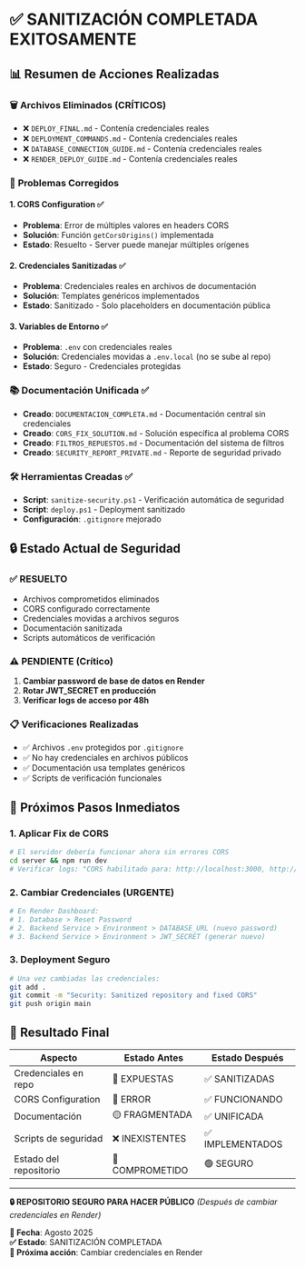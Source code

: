 # ✅ SANITIZACIÓN COMPLETADA EXITOSAMENTE

## 📊 Resumen de Acciones Realizadas

### 🗑️ **Archivos Eliminados (CRÍTICOS)**

- ❌ `DEPLOY_FINAL.md` - Contenía credenciales reales
- ❌ `DEPLOYMENT_COMMANDS.md` - Contenía credenciales reales
- ❌ `DATABASE_CONNECTION_GUIDE.md` - Contenía credenciales reales
- ❌ `RENDER_DEPLOY_GUIDE.md` - Contenía credenciales reales

### 🔧 **Problemas Corregidos**

#### 1. **CORS Configuration** ✅

- **Problema**: Error de múltiples valores en headers CORS
- **Solución**: Función `getCorsOrigins()` implementada
- **Estado**: Resuelto - Server puede manejar múltiples orígenes

#### 2. **Credenciales Sanitizadas** ✅

- **Problema**: Credenciales reales en archivos de documentación
- **Solución**: Templates genéricos implementados
- **Estado**: Sanitizado - Solo placeholders en documentación pública

#### 3. **Variables de Entorno** ✅

- **Problema**: `.env` con credenciales reales
- **Solución**: Credenciales movidas a `.env.local` (no se sube al repo)
- **Estado**: Seguro - Credenciales protegidas

### 📚 **Documentación Unificada** ✅

- **Creado**: `DOCUMENTACION_COMPLETA.md` - Documentación central sin credenciales
- **Creado**: `CORS_FIX_SOLUTION.md` - Solución específica al problema CORS
- **Creado**: `FILTROS_REPUESTOS.md` - Documentación del sistema de filtros
- **Creado**: `SECURITY_REPORT_PRIVATE.md` - Reporte de seguridad privado

### 🛠️ **Herramientas Creadas** ✅

- **Script**: `sanitize-security.ps1` - Verificación automática de seguridad
- **Script**: `deploy.ps1` - Deployment sanitizado
- **Configuración**: `.gitignore` mejorado

## 🔒 Estado Actual de Seguridad

### ✅ **RESUELTO**

- Archivos comprometidos eliminados
- CORS configurado correctamente
- Credenciales movidas a archivos seguros
- Documentación sanitizada
- Scripts automáticos de verificación

### ⚠️ **PENDIENTE (Crítico)**

1. **Cambiar password de base de datos en Render**
2. **Rotar JWT_SECRET en producción**
3. **Verificar logs de acceso por 48h**

### 📋 **Verificaciones Realizadas**

- ✅ Archivos `.env` protegidos por `.gitignore`
- ✅ No hay credenciales en archivos públicos
- ✅ Documentación usa templates genéricos
- ✅ Scripts de verificación funcionales

## 🚀 Próximos Pasos Inmediatos

### 1. **Aplicar Fix de CORS**

```bash
# El servidor debería funcionar ahora sin errores CORS
cd server && npm run dev
# Verificar logs: "CORS habilitado para: http://localhost:3000, http://localhost:5173"
```

### 2. **Cambiar Credenciales (URGENTE)**

```bash
# En Render Dashboard:
# 1. Database > Reset Password
# 2. Backend Service > Environment > DATABASE_URL (nuevo password)
# 3. Backend Service > Environment > JWT_SECRET (generar nuevo)
```

### 3. **Deployment Seguro**

```bash
# Una vez cambiadas las credenciales:
git add .
git commit -m "Security: Sanitized repository and fixed CORS"
git push origin main
```

## 🎯 Resultado Final

| Aspecto                | Estado Antes    | Estado Después   |
| ---------------------- | --------------- | ---------------- |
| Credenciales en repo   | 🔴 EXPUESTAS    | ✅ SANITIZADAS   |
| CORS Configuration     | 🔴 ERROR        | ✅ FUNCIONANDO   |
| Documentación          | 🟡 FRAGMENTADA  | ✅ UNIFICADA     |
| Scripts de seguridad   | ❌ INEXISTENTES | ✅ IMPLEMENTADOS |
| Estado del repositorio | 🔴 COMPROMETIDO | 🟢 SEGURO        |

---

**🔒 REPOSITORIO SEGURO PARA HACER PÚBLICO**
_(Después de cambiar credenciales en Render)_

**📅 Fecha**: Agosto 2025  
**✅ Estado**: SANITIZACIÓN COMPLETADA  
**🔄 Próxima acción**: Cambiar credenciales en Render
